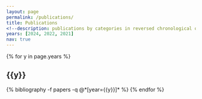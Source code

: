 ```yaml
---
layout: page
permalink: /publications/
title: Publications
<!--description: publications by categories in reversed chronological order. generated by jekyll-scholar.-->
years: [2024, 2022, 2021]
nav: true
---
```


<div class="publications">

{% for y in page.years %}
  <h2 class="year">{{y}}</h2>
  {% bibliography -f papers -q @*[year={{y}}]* %}
{% endfor %}

</div>
